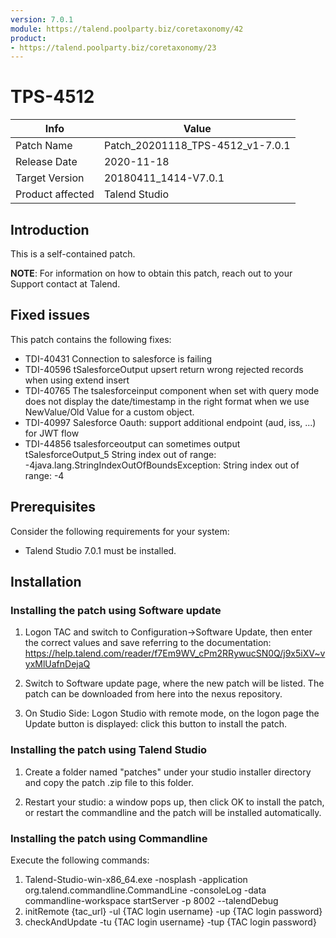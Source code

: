 ```yaml
---
version: 7.0.1
module: https://talend.poolparty.biz/coretaxonomy/42
product:
- https://talend.poolparty.biz/coretaxonomy/23
---
```


# TPS-4512

| Info             | Value |
| ---------------- | ---------------- |
| Patch Name       | Patch\_20201118\_TPS\-4512\_v1\-7.0.1 |
| Release Date     | 2020-11-18 |
| Target Version   | 20180411_1414-V7.0.1 |
| Product affected | Talend Studio |

## Introduction

This is a self-contained patch.

**NOTE**: For information on how to obtain this patch, reach out to your Support contact at Talend.

## Fixed issues

This patch contains the following fixes:

- TDI-40431 Connection to salesforce is failing
- TDI-40596 tSalesforceOutput upsert return wrong rejected records when using extend insert
- TDI-40765 The tsalesforceinput component when set with query mode does not display the date/timestamp in the right format when we use NewValue/Old Value for a 			custom object.
- TDI-40997 Salesforce Oauth: support additional endpoint (aud, iss, ...) for JWT flow
- TDI-44856 tsalesforceoutput can sometimes output tSalesforceOutput_5 String index out of range: -4java.lang.StringIndexOutOfBoundsException: String index out of 			  range: -4 

## Prerequisites

Consider the following requirements for your system:

- Talend Studio 7.0.1 must be installed.

## Installation

### Installing the patch using Software update

1) Logon TAC and switch to Configuration->Software Update, then enter the correct values and save referring to the documentation: https://help.talend.com/reader/f7Em9WV_cPm2RRywucSN0Q/j9x5iXV~vyxMlUafnDejaQ

2) Switch to Software update page, where the new patch will be listed. The patch can be downloaded from here into the nexus repository.

3) On Studio Side: Logon Studio with remote mode, on the logon page the Update button is displayed: click this button to install the patch.

### Installing the patch using Talend Studio

1) Create a folder named "patches" under your studio installer directory and copy the patch .zip file to this folder.

2) Restart your studio: a window pops up, then click OK to install the patch, or restart the commandline and the patch will be installed automatically.

### Installing the patch using Commandline

Execute the following commands:

1. Talend-Studio-win-x86_64.exe -nosplash -application org.talend.commandline.CommandLine -consoleLog -data commandline-workspace startServer -p 8002 --talendDebug
2. initRemote {tac_url} -ul {TAC login username} -up {TAC login password}
3. checkAndUpdate -tu {TAC login username} -tup {TAC login password}